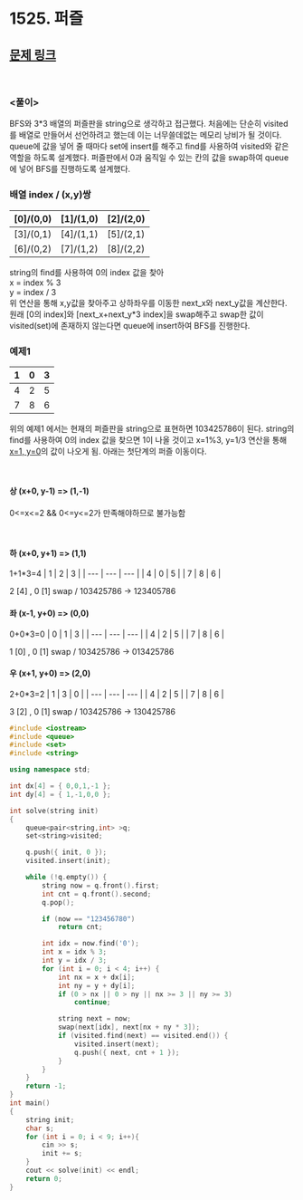 # 1525. 퍼즐

## [문제 링크](https://www.acmicpc.net/problem/1525)

<br/>

### <풀이>

BFS와 3\*3 배열의 퍼즐판을 string으로 생각하고 접근했다. 처음에는 단순히 visited를 배열로 만들어서 선언하려고 했는데 이는 너무쓸데없는 메모리 낭비가 될 것이다. queue에 값을 넣어 줄 때마다 set에 insert를 해주고 find를 사용하여 visited와 같은 역할을 하도록 설계했다. 퍼즐판에서 0과 움직일 수 있는 칸의 값을 swap하여 queue에 넣어 BFS를 진행하도록 설계했다.

### 배열 index / (x,y)쌍

| [0]/(0,0) | [1]/(1,0) | [2]/(2,0) |
| --------- | --------- | --------- |
| [3]/(0,1) | [4]/(1,1) | [5]/(2,1) |
| [6]/(0,2) | [7]/(1,2) | [8]/(2,2) |

string의 find를 사용하여 0의 index 값을 찾아<br>
x = index % 3 <br>
y = index / 3 <br>
위 연산을 통해 x,y값을 찾아주고 상하좌우를 이동한 next_x와 next_y값을 계산한다. 원래 [0의 index]와 [next_x+next_y\*3 index]을 swap해주고 swap한 값이 visited(set)에 존재하지 않는다면 queue에 insert하여 BFS를 진행한다.

### 예제1

| 1   | 0   | 3   |
| --- | --- | --- |
| 4   | 2   | 5   |
| 7   | 8   | 6   |

위의 예제1 에서는 현재의 퍼즐판을 string으로 표현하면 103425786이 된다. string의 find를 사용하여 0의 index 값을 찾으면 1이 나올 것이고 x=1%3, y=1/3 연산을 통해 <U>x=1, y=0</U>의 값이 나오게 됨. 아래는 첫단계의 퍼즐 이동이다.

</br>

#### 상 (x+0, y-1) => (1,-1)

0<=x<=2 && 0<=y<=2가 만족해야하므로 불가능함

</br>

#### 하 (x+0, y+1) => (1,1)

1+1\*3=4
| 1 | 2 | 3 |
| --- | --- | --- |
| 4 | 0 | 5 |
| 7 | 8 | 6 |

2 [4] , 0 [1] swap / 103425786 -> 123405786

#### 좌 (x-1, y+0) => (0,0)

0+0\*3=0
| 0 | 1 | 3 |
| --- | --- | --- |
| 4 | 2 | 5 |
| 7 | 8 | 6 |

1 [0] , 0 [1] swap / 103425786 -> 013425786

#### 우 (x+1, y+0) => (2,0)

2+0\*3=2
| 1 | 3 | 0 |
| --- | --- | --- |
| 4 | 2 | 5 |
| 7 | 8 | 6 |

3 [2] , 0 [1] swap / 103425786 -> 130425786

```C++
#include <iostream>
#include <queue>
#include <set>
#include <string>

using namespace std;

int dx[4] = { 0,0,1,-1 };
int dy[4] = { 1,-1,0,0 };

int solve(string init)
{
	queue<pair<string,int> >q;
	set<string>visited;

	q.push({ init, 0 });
	visited.insert(init);

	while (!q.empty()) {
		string now = q.front().first;
		int cnt = q.front().second;
		q.pop();

		if (now == "123456780")
			return cnt;

		int idx = now.find('0');
		int x = idx % 3;
		int y = idx / 3;
		for (int i = 0; i < 4; i++) {
			int nx = x + dx[i];
			int ny = y + dy[i];
			if (0 > nx || 0 > ny || nx >= 3 || ny >= 3)
				continue;

			string next = now;
			swap(next[idx], next[nx + ny * 3]);
			if (visited.find(next) == visited.end()) {
				visited.insert(next);
				q.push({ next, cnt + 1 });
			}
		}
	}
	return -1;
}
int main()
{
	string init;
	char s;
	for (int i = 0; i < 9; i++){
		cin >> s;
		init += s;
	}
	cout << solve(init) << endl;
	return 0;
}
```
